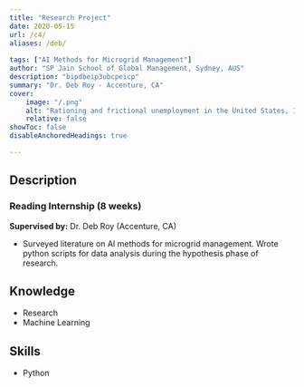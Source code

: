 ```yaml
---
title: "Research Project" 
date: 2020-05-15
url: /c4/
aliases: /deb/
    
tags: ["AI Methods for Microgrid Management"]
author: "SP Jain School of Global Management, Sydney, AUS"
description: "bipdbeip3ubcpeicp" 
summary: "Dr. Deb Roy - Accenture, CA" 
cover:
    image: "/.png"
    alt: "Rationing and frictional unemployment in the United States, 1964–2009"
    relative: false
showToc: false
disableAnchoredHeadings: true

---
```


## Description
### Reading Internship (8 weeks)
**Supervised by:**  Dr. Deb Roy (Accenture, CA)
+ Surveyed literature on AI methods for microgrid management. Wrote python scripts for data analysis during the hypothesis phase of research.

## Knowledge
+ Research
+ Machine Learning

## Skills
+ Python